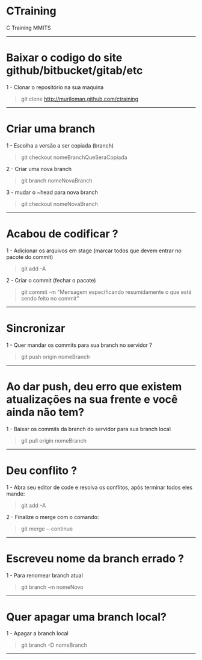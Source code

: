 # CTraining
C Training MMITS

---

# Baixar o codigo do site github/bitbucket/gitab/etc

1 - Clonar o repositório na sua maquina
> git clone http://muriloman.github.com/ctraining

---
# Criar uma branch

1 - Escolha a versão a ser copiada (branch)
> git checkout nomeBranchQueSeraCopiada

2 - Criar uma nova branch
> git branch nomeNovaBranch

3 - mudar o ~head para nova branch
> git checkout nomeNovaBranch

---

# Acabou de codificar ? 

1 - Adicionar os arquivos em stage (marcar todos que devem entrar no pacote do commit)
> git add -A

2 - Criar o commit (fechar o pacote)
> git commit -m "Mensagem especificando resumidamente o que está sendo feito no commit"

---

# Sincronizar

1 - Quer mandar os commits para sua branch no servidor ?
> git push origin nomeBranch

---

# Ao dar push, deu erro que existem atualizações na sua frente e você ainda não tem?

1 - Baixar os commits da branch do servidor para sua branch local
> git pull origin nomeBranch

---

# Deu conflito ?

1 - Abra seu editor de code e resolva os conflitos, após terminar todos eles mande:
> git add -A

2 - Finalize o merge com o comando:
> git merge --continue

---

# Escreveu nome da branch errado ?

1 - Para renomear branch atual
> git branch -m nomeNovo

---

# Quer apagar uma branch local?

1 - Apagar a branch local
> git branch -D nomeBranch

---
